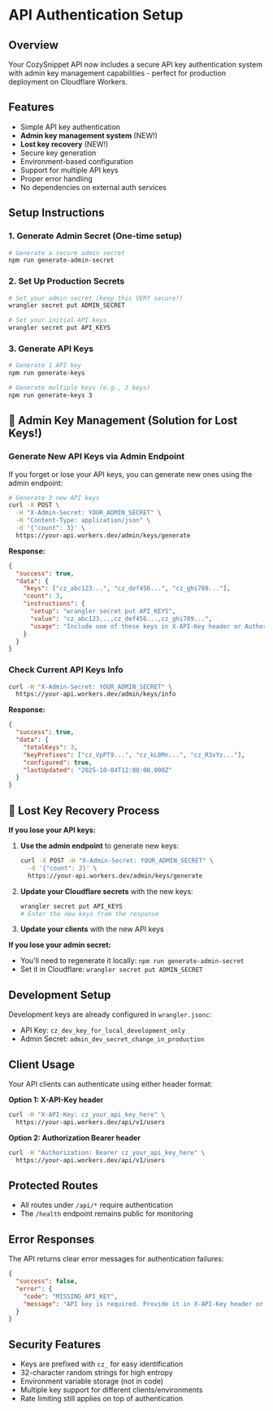 # API Authentication Setup

## Overview
Your CozySnippet API now includes a secure API key authentication system with admin key management capabilities - perfect for production deployment on Cloudflare Workers.

## Features
- Simple API key authentication
- **Admin key management system** (NEW!)
- **Lost key recovery** (NEW!)
- Secure key generation
- Environment-based configuration
- Support for multiple API keys
- Proper error handling
- No dependencies on external auth services

## Setup Instructions

### 1. Generate Admin Secret (One-time setup)
```bash
# Generate a secure admin secret
npm run generate-admin-secret
```

### 2. Set Up Production Secrets
```bash
# Set your admin secret (keep this VERY secure!)
wrangler secret put ADMIN_SECRET

# Set your initial API keys
wrangler secret put API_KEYS
```

### 3. Generate API Keys
```bash
# Generate 1 API key
npm run generate-keys

# Generate multiple keys (e.g., 3 keys)
npm run generate-keys 3
```

## 🔧 Admin Key Management (Solution for Lost Keys!)

### Generate New API Keys via Admin Endpoint
If you forget or lose your API keys, you can generate new ones using the admin endpoint:

```bash
# Generate 3 new API keys
curl -X POST \
  -H "X-Admin-Secret: YOUR_ADMIN_SECRET" \
  -H "Content-Type: application/json" \
  -d '{"count": 3}' \
  https://your-api.workers.dev/admin/keys/generate
```

**Response:**
```json
{
  "success": true,
  "data": {
    "keys": ["cz_abc123...", "cz_def456...", "cz_ghi789..."],
    "count": 3,
    "instructions": {
      "setup": "wrangler secret put API_KEYS",
      "value": "cz_abc123...,cz_def456...,cz_ghi789...",
      "usage": "Include one of these keys in X-API-Key header or Authorization: Bearer header"
    }
  }
}
```

### Check Current API Keys Info
```bash
curl -H "X-Admin-Secret: YOUR_ADMIN_SECRET" \
  https://your-api.workers.dev/admin/keys/info
```

**Response:**
```json
{
  "success": true,
  "data": {
    "totalKeys": 3,
    "keyPrefixes": ["cz_VpPT9...", "cz_kL8Mn...", "cz_R3xYz..."],
    "configured": true,
    "lastUpdated": "2025-10-04T12:00:00.000Z"
  }
}
```

## 🚨 Lost Key Recovery Process

**If you lose your API keys:**

1. **Use the admin endpoint** to generate new keys:
   ```bash
   curl -X POST -H "X-Admin-Secret: YOUR_ADMIN_SECRET" \
     -d '{"count": 2}' \
     https://your-api.workers.dev/admin/keys/generate
   ```

2. **Update your Cloudflare secrets** with the new keys:
   ```bash
   wrangler secret put API_KEYS
   # Enter the new keys from the response
   ```

3. **Update your clients** with the new API keys

**If you lose your admin secret:**
- You'll need to regenerate it locally: `npm run generate-admin-secret`
- Set it in Cloudflare: `wrangler secret put ADMIN_SECRET`

## Development Setup
Development keys are already configured in `wrangler.jsonc`:
- API Key: `cz_dev_key_for_local_development_only`
- Admin Secret: `admin_dev_secret_change_in_production`

## Client Usage
Your API clients can authenticate using either header format:

**Option 1: X-API-Key header**
```bash
curl -H "X-API-Key: cz_your_api_key_here" \
  https://your-api.workers.dev/api/v1/users
```

**Option 2: Authorization Bearer header**
```bash
curl -H "Authorization: Bearer cz_your_api_key_here" \
  https://your-api.workers.dev/api/v1/users
```

## Protected Routes
- All routes under `/api/*` require authentication
- The `/health` endpoint remains public for monitoring

## Error Responses
The API returns clear error messages for authentication failures:

```json
{
  "success": false,
  "error": {
    "code": "MISSING_API_KEY",
    "message": "API key is required. Provide it in X-API-Key header or Authorization header as Bearer token."
  }
}
```

## Security Features
- Keys are prefixed with `cz_` for easy identification
- 32-character random strings for high entropy
- Environment variable storage (not in code)
- Multiple key support for different clients/environments
- Rate limiting still applies on top of authentication
